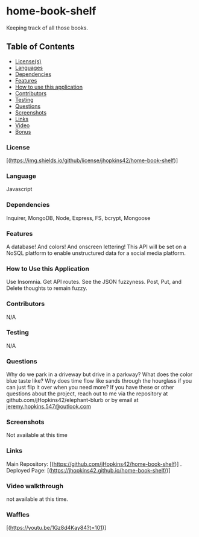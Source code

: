 # home-book-shelf
Keeping track of all those books.

## Table of Contents
* [License(s)](#license)
* [Languages](#languages)
* [Dependencies](#dependencies)
* [Features](#features)
* [How to use this application](#HowtoUseThisApplication)
* [Contributors](#contributors)
* [Testing](#testing)
* [Questions](#questions)
* [Screenshots](#Screenshots)
* [Links](#links)
* [Video](#video-walkthrough)
* [Bonus](#waffles)

### License
[(https://img.shields.io/github/license/jhopkins42/home-book-shelf)]

### Language
Javascript

### Dependencies
Inquirer, MongoDB, Node, Express, FS, bcrypt, Mongoose

### Features
A database!  And colors!  And onscreen lettering!  This API will be set on a NoSQL platform to enable unstructured data for a social media platform.  

### How to Use this Application
Use Insomnia.  Get API routes. See the JSON fuzzyness. Post, Put, and Delete thoughts to remain fuzzy.

### Contributors
N/A

### Testing
N/A

### Questions
Why do we park in a driveway but drive in a parkway?  What does the color blue taste like?  Why does time flow like sands through the hourglass if you can just flip it over when you need more? If you have these or other questions about the project, reach out to me via the repository at github.com/jHopkins42/elephant-blurb or by email at jeremy.hopkins.547@outlook.com

### Screenshots
Not available at this time

### Links
Main Repository: [(https://github.com/jHopkins42/home-book-shelf)]
.
Deployed Page: [(https://jhopkins42.github.io/home-book-shelf/)]

### Video walkthrough
not available at this time.

### Waffles
[(https://youtu.be/1Gz8d4Kay84?t=101)]
